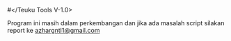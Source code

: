 #</Teuku Tools V-1.0>

Program ini masih dalam perkembangan dan jika ada masalah script silakan report ke azhargntl1@gmail.com
